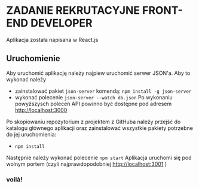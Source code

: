 # ZADANIE REKRUTACYJNE FRONT-END DEVELOPER

Aplikacja została napisana w React.js

## Uruchomienie

Aby uruchomić aplikację należy najpiew uruchomić serwer JSON'a.
Aby to wykonać należy 
- zainstalować pakiet `json-server` komendą: `npm install -g json-server`
- wykonać polecenie `json-server --watch db.json`
Po wykonaniu powyższysch poleceń API powinno być dostępne pod adresem [http://localhost:3000](http://localhost:3000)

Po skopiowaniu repozytorium z projektem z GitHuba należy przejść do katalogu głównego aplikacji oraz zainstalować wszystkie pakiety potrzebne do jej uruchomienia: 
- `npm install`

Następnie należy wykonać polecenie `npm start`
Aplikacja uruchomi się pod wolnym portem (czyli najprawdopodobniej [http://localhost:3001](http://localhost:3001) )


### voilà!


